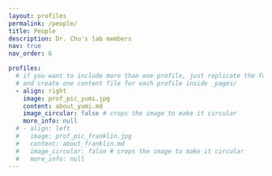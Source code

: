 ```yaml
---
layout: profiles
permalink: /people/
title: People
description: Dr. Chu's lab members
nav: true
nav_order: 6

profiles:
  # if you want to include more than one profile, just replicate the following block
  # and create one content file for each profile inside _pages/
  - align: right
    image: prof_pic_yumi.jpg
    content: about_yumi.md
    image_circular: false # crops the image to make it circular
    more_info: null
  # - align: left
  #   image: prof_pic_franklin.jpg
  #   content: about_franklin.md
  #   image_circular: false # crops the image to make it circular
  #   more_info: null
---
```

